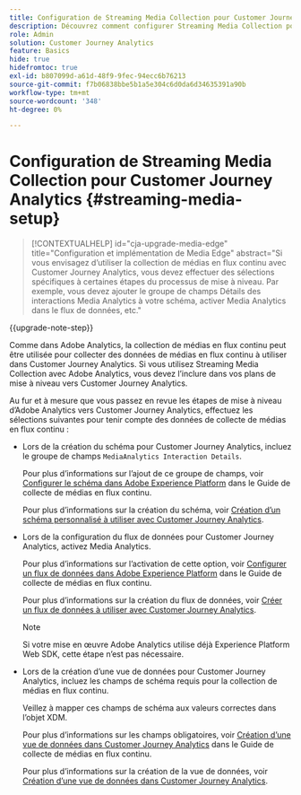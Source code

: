 ```yaml
---
title: Configuration de Streaming Media Collection pour Customer Journey Analytics
description: Découvrez comment configurer Streaming Media Collection pour Customer Journey Analytics
role: Admin
solution: Customer Journey Analytics
feature: Basics
hide: true
hidefromtoc: true
exl-id: b807099d-a61d-48f9-9fec-94ecc6b76213
source-git-commit: f7b06838bbe5b1a5e304c6d0da6d34635391a90b
workflow-type: tm+mt
source-wordcount: '348'
ht-degree: 0%

---
```


# Configuration de Streaming Media Collection pour Customer Journey Analytics {#streaming-media-setup}

<!-- markdownlint-disable MD034 -->

>[!CONTEXTUALHELP]
>id="cja-upgrade-media-edge"
>title="Configuration et implémentation de Media Edge"
>abstract="Si vous envisagez d’utiliser la collection de médias en flux continu avec Customer Journey Analytics, vous devez effectuer des sélections spécifiques à certaines étapes du processus de mise à niveau. Par exemple, vous devez ajouter le groupe de champs Détails des interactions Media Analytics à votre schéma, activer Media Analytics dans le flux de données, etc."

<!-- markdownlint-enable MD034 -->

{{upgrade-note-step}}

Comme dans Adobe Analytics, la collection de médias en flux continu peut être utilisée pour collecter des données de médias en flux continu à utiliser dans Customer Journey Analytics. Si vous utilisez Streaming Media Collection avec Adobe Analytics, vous devez l’inclure dans vos plans de mise à niveau vers Customer Journey Analytics.

Au fur et à mesure que vous passez en revue les étapes de mise à niveau d’Adobe Analytics vers Customer Journey Analytics, effectuez les sélections suivantes pour tenir compte des données de collecte de médias en flux continu :

* Lors de la création du schéma pour Customer Journey Analytics, incluez le groupe de champs `MediaAnalytics Interaction Details`.

  Pour plus d’informations sur l’ajout de ce groupe de champs, voir [Configurer le schéma dans Adobe Experience Platform](https://experienceleague.adobe.com/en/docs/media-analytics/using/implementation/edge-recommended/media-edge-sdk/implementation-edge#set-up-the-schema-in-adobe-experience-platform) dans le Guide de collecte de médias en flux continu.

  Pour plus d’informations sur la création du schéma, voir [Création d’un schéma personnalisé à utiliser avec Customer Journey Analytics](/help/getting-started/cja-upgrade/cja-upgrade-schema-create.md).

* Lors de la configuration du flux de données pour Customer Journey Analytics, activez Media Analytics.

  Pour plus d’informations sur l’activation de cette option, voir [Configurer un flux de données dans Adobe Experience Platform](https://experienceleague.adobe.com/en/docs/media-analytics/using/implementation/edge-recommended/media-edge-sdk/implementation-edge#configure-a-datastream-in-adobe-experience-platform) dans le Guide de collecte de médias en flux continu.

  Pour plus d’informations sur la création du flux de données, voir [Créer un flux de données à utiliser avec Customer Journey Analytics](/help/getting-started/cja-upgrade/cja-upgrade-datastream.md).

  >[!NOTE]
  >
  >Si votre mise en œuvre Adobe Analytics utilise déjà Experience Platform Web SDK, cette étape n’est pas nécessaire.

* Lors de la création d’une vue de données pour Customer Journey Analytics, incluez les champs de schéma requis pour la collection de médias en flux continu.

  Veillez à mapper ces champs de schéma aux valeurs correctes dans l’objet XDM.

  Pour plus d’informations sur les champs obligatoires, voir [Création d’une vue de données dans Customer Journey Analytics](/help/getting-started/cja-upgrade/cja-upgrade-dataview.md) dans le Guide de collecte de médias en flux continu.

  Pour plus d’informations sur la création de la vue de données, voir [Création d’une vue de données dans Customer Journey Analytics](/help/getting-started/cja-upgrade/cja-upgrade-dataview.md).

<!--

------------------

The steps for implementing the Streaming Media Collection in Customer Journey Analytics differ depending on your current Streaming Media Collection implementation in Adobe Analytics. 

Streaming Media Collection can be implemented in Adobe Analytics in either of the following ways:

* [Edge Network implementations for the Streaming Media Collection](#edge-network-implementations)

* [Adobe Analytics-only implementations for the Streaming Media Collection](#adobe-analytics-only-implementations)

For more information about the differences between these implementation methods, see [Implement the Streaming Media Collection](https://experienceleague.adobe.com/en/docs/media-analytics/using/implementation/overview) in the Streaming Media Collection Guide.

## Edge Network implementations for the Streaming Media Collection

If the Streaming Media Collection is [implemented using the Edge Network in your Adobe Analytics implementation](https://experienceleague.adobe.com/en/docs/media-analytics/using/implementation/overview#edge-implementation-methods), this means that some steps that are required to upgrade the Streaming Media Collection to Customer Journey Analytics have already been completed as part of your Adobe Analytics implementation. Following are the completed steps:

* [Set up the schema in Adobe Experience Platform](https://experienceleague.adobe.com/en/docs/media-analytics/using/implementation/edge-recommended/media-edge-sdk/implementation-edge#set-up-the-schema-in-adobe-experience-platform)

* [Create a dataset in Adobe Experience Platform](https://experienceleague.adobe.com/en/docs/media-analytics/using/implementation/edge-recommended/media-edge-sdk/implementation-edge#create-a-dataset-in-adobe-experience-platform)

* [Configure a datastream in Adobe Experience Platform](https://experienceleague.adobe.com/en/docs/media-analytics/using/implementation/edge-recommended/media-edge-sdk/implementation-edge#configure-a-datastream-in-adobe-experience-platform)

The following additional steps need to be completed as part of the upgrade to Customer Journey Analytics:

>[!NOTE]
>
>As you complete the Customer Journey Analytics upgrade steps, make sure you use the schema, dataset, and datastream from your Streaming Media Collection implementation in Adobe Analytics.

* [Create a connection in Customer Journey Analytics](/help/getting-started/cja-upgrade/cja-upgrade-connection.md)

* [Create a data view in Customer Journey Analytics](/help/getting-started/cja-upgrade/cja-upgrade-dataview.md)


## Adobe Analytics-only implementations for the Streaming Media Collection

If the Streaming Media Collection is [implemented using an Adobe Analytics-only implementation in your Adobe Analytics environment](https://experienceleague.adobe.com/en/docs/media-analytics/using/implementation/overview#adobe-analytics-only-implementation-methods), this means that Streaming Media data is not yet going to Edge Network. 

As you create the schema, dataset, datastream, connection, and data view as part of your upgrade from Adobe Analytics to Customer Journey Analytics, make the following selections to account for Streaming Media Collection data:

* When creating the schema for Customer Journey Analytics, include the `MediaAnalytics Interaction Details` field group.

  For more information about adding this field group, see [Set up the schema in Adobe Experience Platform](https://experienceleague.adobe.com/en/docs/media-analytics/using/implementation/edge-recommended/media-edge-sdk/implementation-edge#set-up-the-schema-in-adobe-experience-platform) in the Streaming Media Collection Guide.

  For information about creating the schema, see [Create a custom schema to use with Customer Journey Analytics](/help/getting-started/cja-upgrade/cja-upgrade-schema-create.md).

* When configuring the datastream for Customer Journey Analytics, enable Media Analytics. 

  For more information about enabling this option, see [Configure a datastream in Adobe Experience Platform](https://experienceleague.adobe.com/en/docs/media-analytics/using/implementation/edge-recommended/media-edge-sdk/implementation-edge#configure-a-datastream-in-adobe-experience-platform) in the Streaming Media Collection Guide.

  For information about creating the datastream, see [Create a datastream to use with Customer Journey Analytics](/help/getting-started/cja-upgrade/cja-upgrade-datastream.md).

* When creating a data view for Customer Journey Analytics, include the required schema fields for the Streaming Media Collection.

  Make sure you map these schema fieldds to the correct values in the XDM object.

  For more information about the required fields, see [Create a data view in Customer Journey Analytics](/help/getting-started/cja-upgrade/cja-upgrade-dataview.md) in the Streaming Media Collection Guide.

  For information about creating the data view, see [Create a data view in Customer Journey Analytics](/help/getting-started/cja-upgrade/cja-upgrade-dataview.md).

  -->

